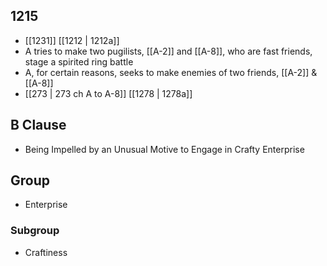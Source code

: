 ## 1215
- [[1231]] [[1212 | 1212a]] 
- A tries to make two pugilists, [[A-2]] and [[A-8]], who are fast friends, stage a spirited ring battle
- A, for certain reasons, seeks to make enemies of two friends, [[A-2]] & [[A-8]]
- [[273 | 273 ch A to A-8]] [[1278 | 1278a]] 

## B Clause
- Being Impelled by an Unusual Motive to Engage in Crafty Enterprise

## Group
- Enterprise

### Subgroup
- Craftiness

